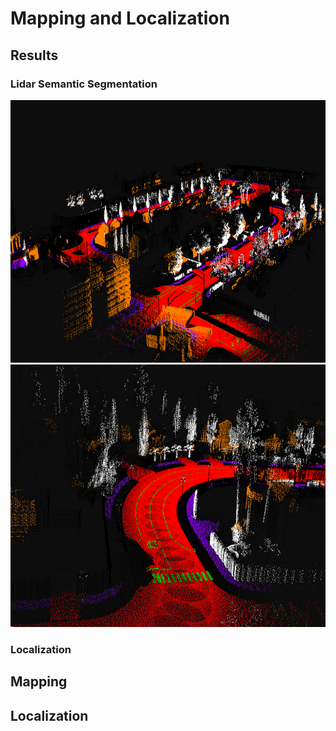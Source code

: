 # Mapping and Localization

## Results

### Lidar Semantic Segmentation

<p align="center"><img src="../images/1.png" alt="lidar_seg" width="510" height="420"/>  <img src="../images/3.png" alt="lidar_seg" width="510" height="420"/></p>

### Localization 


## Mapping

## Localization

